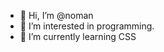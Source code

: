- 👋 Hi, I’m @noman
- 👀 I’m interested in programming.
- 🌱 I’m currently learning CSS



<!---
noman871/noman871 is a ✨ special ✨ repository because its `README.md` (this file) appears on your GitHub profile.
You can click the Preview link to take a look at your changes.
--->
